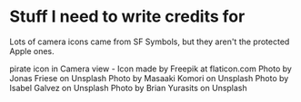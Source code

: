 #  Stuff I need to write credits for

Lots of camera icons came from SF Symbols, but they aren't the protected Apple ones. 

pirate icon in Camera view - Icon made by Freepik at flaticon.com
Photo by Jonas Friese on Unsplash
Photo by Masaaki Komori on Unsplash
Photo by Isabel Galvez on Unsplash
Photo by Brian Yurasits on Unsplash
